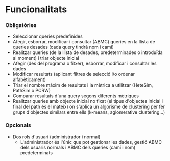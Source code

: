 # Funcionalitats

### Obligatòries

 * Seleccionar queries predefinides
 * Afegir, esborrar, modificar i consultar (ABMC) queries en la llista de queries desades (cada query tindrà nom i camí)
 * Realitzar queries (de la llista de desades, predeterminades o introduïda al moment) i triar objecte inicial
 * Afegir (des del programa o fitxer), esborrar, modificar i consultar les dades
 * Modificar resultats (aplicant filtres de selecció i/o ordenar alfabèticament)
 * Triar el nombre màxim de resultats i la mètrica a utilitzar (HeteSim, PathSim o PCRW)
 * Comparar resultats d'una query segons diferents mètriques
 * Realitzar queries amb objecte inicial no fixat (el tipus d'objectes inicial i final del path és el mateix) on s'aplica un algorisme de clustering per fer grups d'objectes similars entre ells (k-means, aglomerative clustering...)

### Opcionals
 * Dos rols d'usuari (administrador i normal)
    * L'administrador és l'únic que pot gestionar les dades, gestió ABMC dels usuaris normals i ABMC dels queries (camí i nom) predeterminats

